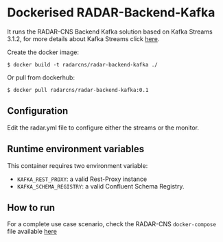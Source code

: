 # Dockerised RADAR-Backend-Kafka

It runs the RADAR-CNS Backend Kafka solution based on Kafka Streams 3.1.2, for more details about Kafka Streams click [here](http://docs.confluent.io/3.1.2/streams/index.html).

Create the docker image:
```
$ docker build -t radarcns/radar-backend-kafka ./
```

Or pull from dockerhub:
```
$ docker pull radarcns/radar-backend-kafka:0.1
```

## Configuration

Edit the radar.yml file to configure either the streams or the monitor.

## Runtime environment variables

This container requires two environment variable:

- `KAFKA_REST_PROXY`: a valid Rest-Proxy instance
- `KAFKA_SCHEMA_REGISTRY`: a valid Confluent Schema Registry.

## How to run

For a complete use case scenario, check the RADAR-CNS `docker-compose` file available [here](https://github.com/RADAR-CNS/RADAR-Docker/blob/backend-integration/dcompose-stack/radar-cp-hadoop-stack/docker-compose.yml)
